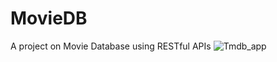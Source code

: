 # MovieDB

A project on Movie Database using RESTful APIs
![Tmdb_app](https://user-images.githubusercontent.com/39856020/203073164-08b2b092-d57f-4ceb-824b-75bc76b87000.png)

